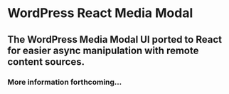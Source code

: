 # WordPress React Media Modal

## The WordPress Media Modal UI ported to React for easier async manipulation with remote content sources.

### More information forthcoming...
